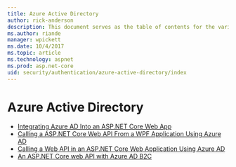 ```yaml
---
title: Azure Active Directory
author: rick-anderson
description: This document serves as the table of contents for the various Azure Active Directory topics related to ASP.NET Core.
ms.author: riande
manager: wpickett
ms.date: 10/4/2017
ms.topic: article
ms.technology: aspnet
ms.prod: asp.net-core
uid: security/authentication/azure-active-directory/index
---
```

# Azure Active Directory

* [Integrating Azure AD Into an ASP.NET Core Web App](https://azure.microsoft.com/documentation/samples/active-directory-dotnet-webapp-openidconnect-aspnetcore/)
* [Calling a ASP.NET Core Web API From a WPF Application Using Azure AD](https://azure.microsoft.com/documentation/samples/active-directory-dotnet-native-aspnetcore/)
* [Calling a Web API in an ASP.NET Core Web Application Using Azure AD](https://azure.microsoft.com/documentation/samples/active-directory-dotnet-webapp-webapi-openidconnect-aspnetcore/)
* [An ASP.NET Core web API with Azure AD B2C](https://azure.microsoft.com/resources/samples/active-directory-b2c-dotnetcore-webapi/)

